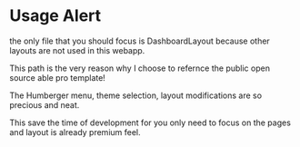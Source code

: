 # Usage Alert

the only file that you should focus is DashboardLayout because other layouts are not used in this webapp.

This path is the very reason why I choose to refernce the public open source able pro template!

The Humberger menu, theme selection, layout modifications are so precious and neat.

This save the time of development for you only need to focus on the pages and layout is already premium feel.
